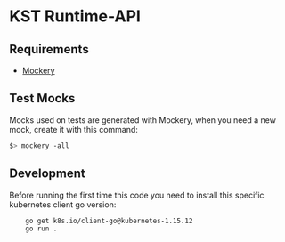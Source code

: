 # KST Runtime-API


## Requirements

- [Mockery](https://github.com/vektra/mockery)

## Test Mocks

Mocks used on tests are generated with Mockery, when you need a new mock, create it with this command:

```sh
$> mockery -all
```

## Development

Before running the first time this code you need to install this specific kubernetes client go version:
```
    go get k8s.io/client-go@kubernetes-1.15.12
    go run .
```
